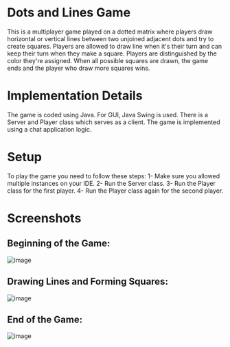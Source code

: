 # Dots and Lines Game
This is a multiplayer game played on a dotted matrix where players draw horizontal or vertical lines between two unjoined adjacent dots and try to create squares. 
Players are allowed to draw line when it's their turn and can keep their turn when they make a square.
Players are distinguished by the color they're assigned.
When all possible squares are drawn, the game ends and the player who draw more squares wins.

# Implementation Details
The game is coded using Java.
For GUI, Java Swing is used.
There is a Server and Player class which serves as a client.
The game is implemented using a chat application logic.

# Setup
To play the game you need to follow these steps:
1- Make sure you allowed multiple instances on your IDE.
2- Run the Server class.
3- Run the Player class for the first player.
4- Run the Player class again for the second player.

# Screenshots
## Beginning of the Game:
![image](https://github.com/melikenazli/DotsAndLinesGame/assets/85702134/6721dba9-8c03-4ac3-a75e-99638d37d99c)

## Drawing Lines and Forming Squares:
![image](https://github.com/melikenazli/DotsAndLinesGame/assets/85702134/25ff77fa-2de4-4361-8bbb-ef894cbacda2)

## End of the Game:
![image](https://github.com/melikenazli/DotsAndLinesGame/assets/85702134/ace729c0-449b-4a8a-b9f1-efe668b39ee6)


